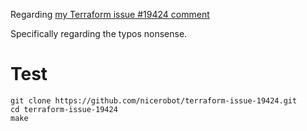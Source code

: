 Regarding [my Terraform issue #19424 comment](https://github.com/hashicorp/terraform/issues/19424#issuecomment-505694536)

Specifically regarding the typos nonsense.

# Test

    git clone https://github.com/nicerobot/terraform-issue-19424.git
    cd terraform-issue-19424
    make
